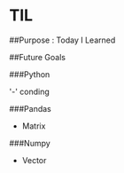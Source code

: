 # TIL

##Purpose : Today I Learned

##Future Goals

###Python

'-' conding

###Pandas

- Matrix

###Numpy

- Vector

 
